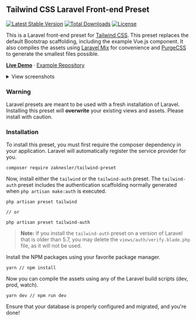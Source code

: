 ## Tailwind CSS Laravel Front-end Preset

[![Latest Stable Version](https://poser.pugx.org/zaknesler/tailwind-preset/v/stable)](https://packagist.org/packages/zaknesler/tailwind-preset)
[![Total Downloads](https://poser.pugx.org/zaknesler/tailwind-preset/downloads)](https://packagist.org/packages/zaknesler/tailwind-preset)
[![License](https://poser.pugx.org/zaknesler/tailwind-preset/license)](https://packagist.org/packages/zaknesler/tailwind-preset)

This is a Laravel front-end preset for [Tailwind CSS](https://tailwindcss.com). This preset replaces the default Bootstrap scaffolding, including the example Vue.js component. It also compiles the assets using [Laravel Mix](https://github.com/jeffreyway/laravel-mix) for convenience and [PurgeCSS](https://github.com/fullhuman/purgecss) to generate the smallest files possible.

**[Live Demo](https://preset.zaknesler.com)** &middot; [Example Repository](https://github.com/zaknesler/tw-preset-demo)

<details>
<summary>View screenshots</summary>

![welcome.blade.php](https://user-images.githubusercontent.com/7189795/56762097-0127ea00-676d-11e9-9fc1-b299470fdb6b.png)

![login.blade.php](https://user-images.githubusercontent.com/7189795/56762098-0127ea00-676d-11e9-9a54-2becb8b584df.png)

![home.blade.php](https://user-images.githubusercontent.com/7189795/56762095-0127ea00-676d-11e9-8ebd-c267f7541c86.png)

</details>

### Warning
Laravel presets are meant to be used with a fresh installation of Laravel. Installing this preset will **overwrite** your existing views and assets. Please install with caution.

### Installation
To install this preset, you must first require the composer dependency in your application. Laravel will automatically register the service provider for you.

```
composer require zaknesler/tailwind-preset
```

Now, install either the `tailwind` or the `tailwind-auth` preset. The `tailwind-auth` preset includes the authentication scaffolding normally generated when `php artisan make:auth` is executed.

```
php artisan preset tailwind

// or

php artisan preset tailwind-auth
```

> **Note:** If you install the `tailwind-auth` preset on a version of Laravel that is older than 5.7, you may delete the `views/auth/verify.blade.php` file, as it will not be used.

Install the NPM packages using your favorite package manager.

```
yarn // npm install
```

Now you can compile the assets using any of the Laravel build scripts (dev, prod, watch).

```
yarn dev // npm run dev
```

Ensure that your database is properly configured and migrated, and you're done!
